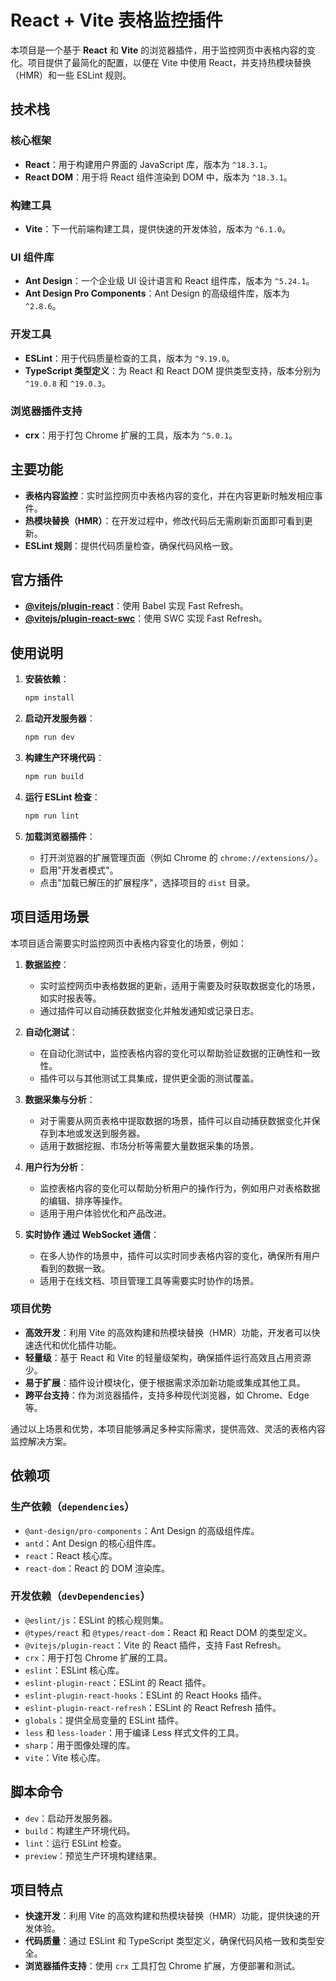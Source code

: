 # React + Vite 表格监控插件

本项目是一个基于 **React** 和 **Vite** 的浏览器插件，用于监控网页中表格内容的变化。项目提供了最简化的配置，以便在 Vite 中使用 React，并支持热模块替换（HMR）和一些 ESLint 规则。

## 技术栈

### 核心框架

- **React**：用于构建用户界面的 JavaScript 库，版本为 `^18.3.1`。
- **React DOM**：用于将 React 组件渲染到 DOM 中，版本为 `^18.3.1`。

### 构建工具

- **Vite**：下一代前端构建工具，提供快速的开发体验，版本为 `^6.1.0`。

### UI 组件库

- **Ant Design**：一个企业级 UI 设计语言和 React 组件库，版本为 `^5.24.1`。
- **Ant Design Pro Components**：Ant Design 的高级组件库，版本为 `^2.8.6`。

### 开发工具

- **ESLint**：用于代码质量检查的工具，版本为 `^9.19.0`。
- **TypeScript 类型定义**：为 React 和 React DOM 提供类型支持，版本分别为 `^19.0.8` 和 `^19.0.3`。

### 浏览器插件支持

- **crx**：用于打包 Chrome 扩展的工具，版本为 `^5.0.1`。

## 主要功能

- **表格内容监控**：实时监控网页中表格内容的变化，并在内容更新时触发相应事件。
- **热模块替换（HMR）**：在开发过程中，修改代码后无需刷新页面即可看到更新。
- **ESLint 规则**：提供代码质量检查，确保代码风格一致。

## 官方插件

- **[@vitejs/plugin-react](https://github.com/vitejs/vite-plugin-react/blob/main/packages/plugin-react/README.md)**：使用 Babel 实现 Fast Refresh。
- **[@vitejs/plugin-react-swc](https://github.com/vitejs/vite-plugin-react-swc)**：使用 SWC 实现 Fast Refresh。

## 使用说明

1. **安装依赖**：

   ```bash
   npm install
   ```

2. **启动开发服务器**：

   ```bash
   npm run dev
   ```

3. **构建生产环境代码**：

   ```bash
   npm run build
   ```

4. **运行 ESLint 检查**：

   ```bash
   npm run lint
   ```

5. **加载浏览器插件**：
   - 打开浏览器的扩展管理页面（例如 Chrome 的 `chrome://extensions/`）。
   - 启用"开发者模式"。
   - 点击"加载已解压的扩展程序"，选择项目的 `dist` 目录。

## 项目适用场景

本项目适合需要实时监控网页中表格内容变化的场景，例如：

1. **数据监控**：

   - 实时监控网页中表格数据的更新，适用于需要及时获取数据变化的场景，如实时报表等。
   - 通过插件可以自动捕获数据变化并触发通知或记录日志。

2. **自动化测试**：

   - 在自动化测试中，监控表格内容的变化可以帮助验证数据的正确性和一致性。
   - 插件可以与其他测试工具集成，提供更全面的测试覆盖。

3. **数据采集与分析**：

   - 对于需要从网页表格中提取数据的场景，插件可以自动捕获数据变化并保存到本地或发送到服务器。
   - 适用于数据挖掘、市场分析等需要大量数据采集的场景。

4. **用户行为分析**：

   - 监控表格内容的变化可以帮助分析用户的操作行为，例如用户对表格数据的编辑、排序等操作。
   - 适用于用户体验优化和产品改进。

5. **实时协作 通过 WebSocket 通信**：
   - 在多人协作的场景中，插件可以实时同步表格内容的变化，确保所有用户看到的数据一致。
   - 适用于在线文档、项目管理工具等需要实时协作的场景。

### 项目优势

- **高效开发**：利用 Vite 的高效构建和热模块替换（HMR）功能，开发者可以快速迭代和优化插件功能。
- **轻量级**：基于 React 和 Vite 的轻量级架构，确保插件运行高效且占用资源少。
- **易于扩展**：插件设计模块化，便于根据需求添加新功能或集成其他工具。
- **跨平台支持**：作为浏览器插件，支持多种现代浏览器，如 Chrome、Edge 等。

通过以上场景和优势，本项目能够满足多种实际需求，提供高效、灵活的表格内容监控解决方案。

## 依赖项

### 生产依赖（`dependencies`）

- `@ant-design/pro-components`：Ant Design 的高级组件库。
- `antd`：Ant Design 的核心组件库。
- `react`：React 核心库。
- `react-dom`：React 的 DOM 渲染库。

### 开发依赖（`devDependencies`）

- `@eslint/js`：ESLint 的核心规则集。
- `@types/react` 和 `@types/react-dom`：React 和 React DOM 的类型定义。
- `@vitejs/plugin-react`：Vite 的 React 插件，支持 Fast Refresh。
- `crx`：用于打包 Chrome 扩展的工具。
- `eslint`：ESLint 核心库。
- `eslint-plugin-react`：ESLint 的 React 插件。
- `eslint-plugin-react-hooks`：ESLint 的 React Hooks 插件。
- `eslint-plugin-react-refresh`：ESLint 的 React Refresh 插件。
- `globals`：提供全局变量的 ESLint 插件。
- `less` 和 `less-loader`：用于编译 Less 样式文件的工具。
- `sharp`：用于图像处理的库。
- `vite`：Vite 核心库。

## 脚本命令

- `dev`：启动开发服务器。
- `build`：构建生产环境代码。
- `lint`：运行 ESLint 检查。
- `preview`：预览生产环境构建结果。

## 项目特点

- **快速开发**：利用 Vite 的高效构建和热模块替换（HMR）功能，提供快速的开发体验。
- **代码质量**：通过 ESLint 和 TypeScript 类型定义，确保代码风格一致和类型安全。
- **浏览器插件支持**：使用 `crx` 工具打包 Chrome 扩展，方便部署和测试。
